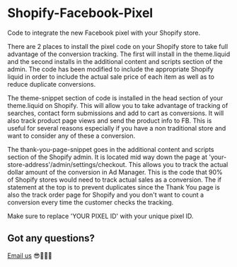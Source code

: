 # Shopify-Facebook-Pixel
Code to integrate the new Facebook pixel with your Shopify store.

There are 2 places to install the pixel code on your Shopify store to take full advantage of the conversion tracking. The first will install in the theme.liquid and the second installs in the additional content and scripts section of the admin. The code has been modified to include the appropriate Shopify liquid in order to include the actual sale price of each item as well as to reduce duplicate conversions.

The theme-snippet section of code is installed in the head section of your theme.liquid on Shopify. This will allow you to take advantage of tracking of searches, contact form submissions and add to cart as conversions. It will also track product page views and send the product info to FB. This is useful for several reasons especially if you have a non traditional store and want to consider any of these a conversion.

The thank-you-page-snippet goes in the additional content and scripts section of the Shopify admin. It is located mid way down the page at 'your-store-address'/admin/settings/checkout. This allows you to track the actual dollar amount of the conversion in Ad Manager. This is the code that 90% of Shopify stores would need to track actual sales as a conversion. The if statement at the top is to prevent duplicates since the Thank You page is also the track order page for Shopify and you don't want to count a conversion every time the customer checks the tracking.

Make sure to replace 'YOUR PIXEL ID' with your unique pixel ID.

## Got any questions?

[Email us](mailto:hello@onevelocity.com) 😎🤖👾👻